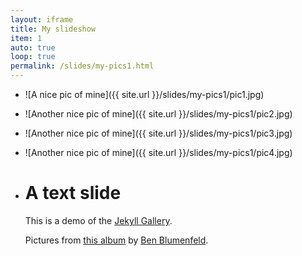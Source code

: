 ```yaml
---
layout: iframe
title: My slideshow
item: 1
auto: true
loop: true
permalink: /slides/my-pics1.html
---
```


* ![A nice pic of mine]({{ site.url }}/slides/my-pics1/pic1.jpg)
* ![Another nice pic of mine]({{ site.url }}/slides/my-pics1/pic2.jpg)
* ![Another nice pic of mine]({{ site.url }}/slides/my-pics1/pic3.jpg)
* ![Another nice pic of mine]({{ site.url }}/slides/my-pics1/pic4.jpg)
* # A text slide
  This is a demo of the [Jekyll Gallery](http://lexoyo.me/jekyll-slideshow/).

  Pictures from [this album](https://unsplash.com/collections/curated/93) by [Ben Blumenfeld](http://designerfund.com).
